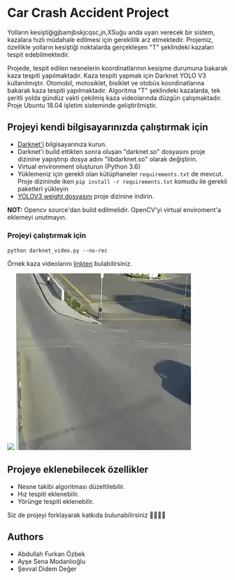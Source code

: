 # Car Crash Accident Project

Yolların kesiştiğigjbamjbskjcqsc,jn,XSuğu anda uyarı verecek bir sistem, kazalara hızlı müdahale edilmesi için gereklilik arz etmektedir. Projemiz, özellikle yolların kesiştiği noktalarda gerçekleşen "T" şeklindeki kazaları tespit edebilmektedir.

Projede, tespit edilen nesnelerin koordinatlarının kesişme durumuna bakarak kaza tespiti yapılmaktadır. Kaza tespiti yapmak için Darknet YOLO V3 kullanılmıştır. Otomobil, motosiklet, bisiklet ve otobüs koordinatlarına bakarak kaza tespiti yapılmaktadır. Algoritma "T" şeklindeki kazalarda, tek şeritli yolda gündüz vakti çekilmiş kaza videolarında düzgün çalışmaktadır. Proje Ubuntu 18.04 işletim sisteminde geliştirilmiştir.

## Projeyi kendi bilgisayarınızda çalıştırmak için

- [Darknet'i](https://github.com/AlexeyAB/darknet) bilgisayarınıza kurun.
- Darknet'i build ettikten sonra oluşan "darknet.so" dosyasını proje dizinine yapıştırıp dosya adını "libdarknet.so" olarak değiştirin.
- Virtual environment oluşturun (Python 3.6)
- Yüklemeniz için gerekli olan kütüphaneler `requirements.txt` de mevcut. Proje dizininde iken `pip install -r requirements.txt` komudu ile gerekli paketleri yükleyin
- [YOLOV3 weight dosyasını](https://pjreddie.com/media/files/yolov3.weights) proje dizinine indirin.

**NOT:** Opencv source'dan build edilmelidir. OpenCV'yi virtual enviroment'a eklemeyi unutmayın.

### Projeyi çalıştırmak için

```
python darknet_video.py --no-rec
```

Örnek kaza videolarını [linkten](https://drive.google.com/drive/folders/1lm260ufeMltoX2tUBRl1xpYUffo5p4Vc?usp=sharing) bulabilirsiniz.

![](https://github.com/afozbek/car-crash-accident/blob/son_hali/data/kaza_1.gif)
![](https://github.com/afozbek/car-crash-accident/blob/son_hali/data/kaza_2.gif)

## Projeye eklenebilecek özellikler
- Nesne takibi algoritması düzeltilebilir.
- Hız tespiti eklenebilir.
- Yörünge tespiti eklenebilir.

Siz de projeyi forklayarak katkıda bulunabilirsiniz 👨‍💻👩‍💻

## Authors

- Abdullah Furkan Özbek
- Ayşe Sena Modanlıoğlu
- Şevval Didem Değer
